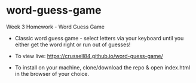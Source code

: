 # word-guess-game
Week 3 Homework - Word Guess Game

- Classic word guess game - select letters via your keyboard until you either get the word right or run out of guesses!

- To view live: https://crussell84.github.io/word-guess-game/

- To install on your machine, clone/download the repo & open index.html in the browser of your choice.
